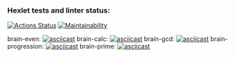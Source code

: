 ### Hexlet tests and linter status:
[![Actions Status](https://github.com/gjoobis/frontend-project-44/workflows/hexlet-check/badge.svg)](https://github.com/gjoobis/frontend-project-44/actions)
[![Maintainability](https://api.codeclimate.com/v1/badges/cfdb03d68dc882f007b0/maintainability)](https://codeclimate.com/github/gjoobis/frontend-project-44/maintainability)

brain-even:
[![asciicast](https://asciinema.org/a/545256.svg)](https://asciinema.org/a/545256)
brain-calc:
[![asciicast](https://asciinema.org/a/556033.svg)](https://asciinema.org/a/556033)
brain-gcd:
[![asciicast](https://asciinema.org/a/556051.svg)](https://asciinema.org/a/556051)
brain-progression:
[![asciicast](https://asciinema.org/a/556084.svg)](https://asciinema.org/a/556084)
brain-prime:
[![asciicast](https://asciinema.org/a/556088.svg)](https://asciinema.org/a/556088)